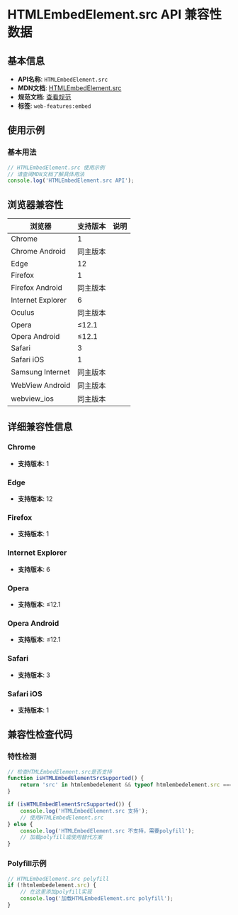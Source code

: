 # HTMLEmbedElement.src API 兼容性数据

## 基本信息

- **API名称**: `HTMLEmbedElement.src`
- **MDN文档**: [HTMLEmbedElement.src](https://developer.mozilla.org/docs/Web/API/HTMLEmbedElement/src)
- **规范文档**: [查看规范](https://html.spec.whatwg.org/multipage/iframe-embed-object.html#dom-embed-src)
- **标签**: `web-features:embed`

## 使用示例

### 基本用法

```javascript
// HTMLEmbedElement.src 使用示例
// 请查阅MDN文档了解具体用法
console.log('HTMLEmbedElement.src API');
```

## 浏览器兼容性

| 浏览器 | 支持版本 | 说明 |
|--------|----------|------|
| Chrome | 1 |  |
| Chrome Android | 同主版本 |  |
| Edge | 12 |  |
| Firefox | 1 |  |
| Firefox Android | 同主版本 |  |
| Internet Explorer | 6 |  |
| Oculus | 同主版本 |  |
| Opera | ≤12.1 |  |
| Opera Android | ≤12.1 |  |
| Safari | 3 |  |
| Safari iOS | 1 |  |
| Samsung Internet | 同主版本 |  |
| WebView Android | 同主版本 |  |
| webview_ios | 同主版本 |  |

## 详细兼容性信息

### Chrome

- **支持版本**: 1

### Edge

- **支持版本**: 12

### Firefox

- **支持版本**: 1

### Internet Explorer

- **支持版本**: 6

### Opera

- **支持版本**: ≤12.1

### Opera Android

- **支持版本**: ≤12.1

### Safari

- **支持版本**: 3

### Safari iOS

- **支持版本**: 1

## 兼容性检查代码

### 特性检测

```javascript
// 检查HTMLEmbedElement.src是否支持
function isHTMLEmbedElementSrcSupported() {
    return 'src' in htmlembedelement && typeof htmlembedelement.src === 'function';
}

if (isHTMLEmbedElementSrcSupported()) {
    console.log('HTMLEmbedElement.src 支持');
    // 使用HTMLEmbedElement.src
} else {
    console.log('HTMLEmbedElement.src 不支持，需要polyfill');
    // 加载polyfill或使用替代方案
}
```

### Polyfill示例

```javascript
// HTMLEmbedElement.src polyfill
if (!htmlembedelement.src) {
    // 在这里添加polyfill实现
    console.log('加载HTMLEmbedElement.src polyfill');
}
```

